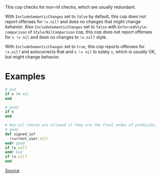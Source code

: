
This cop checks for non-nil checks, which are usually redundant.

With `IncludeSemanticChanges` set to `false` by default, this cop
does not report offenses for `!x.nil?` and does no changes that might
change behavior.
Also `IncludeSemanticChanges` set to `false` with `EnforcedStyle: comparison` of
`Style/NilComparison` cop, this cop does not report offenses for `x != nil` and
does no changes to `!x.nil?` style.

With `IncludeSemanticChanges` set to `true`, this cop reports offenses
for `!x.nil?` and autocorrects that and `x != nil` to solely `x`, which
is *usually* OK, but might change behavior.

# Examples

```ruby
# bad
if x != nil
end

# good
if x
end

# Non-nil checks are allowed if they are the final nodes of predicate.
# good
def signed_in?
  !current_user.nil?
end# good
if !x.nil?
end# bad
if !x.nil?
end
```

[Source](http://www.rubydoc.info/gems/rubocop/RuboCop/Cop/Style/NonNilCheck)